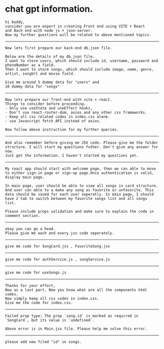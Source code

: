 # chat gpt information.

	hi buddy,
	consider you are expert in creating Front end using VITE + React
	and Back end with node js + json-server.
	Now my further questions will be related to above mentioned topics.

---------------------------------------------------------------------


	Now lets first prepare our back-end db.json file.

	Below are the details of my db.json file.
	I want to store users, which should include id, username, password and phoneNumber as a field.
	Then I want to store songs, which should include image, name, genre, artist, songUrl and movie field.

	Give me around 5 dummy data for "users" and 
	10 dummy data for "songs"

-----------------------------------------------------------------------

    Now lets prepare our front-end with vite + react.
    Things to consider before proceeding.
    - Only use useState and useEffect hooks,
    - Don't use react-router-dom, axios and any other css frameworks.
    - Keep all css related codes in index.css alone.
    - use Javascript fetch API instead of axios.

    Now follow above instruction for my further queries.

-------------------------------------------------------------------------

    And also remember before giving me JSX code. Please give me the folder structure. I will start my questions futher. Don't give any answer for now. 
    Just get the information. I haven't started my questions yet.

-------------------------------------------------------------------------

    My react app should start with welcome page, then we can able to move to either sign-in page or sign-up page.Once authentication is valid, display main page.

    In main page, user should be able to view all songs in card structure.
    And user can able to a make any song as favorite or unfavorite. This data should be saved for each user seperatly. In main page, I should have 2 tab to switch between my favorite songs list and all songs list.

    Please include props validation and make sure to explain the code in comment section.

---------------------------------------------------------------------------

    okay you can go a head.
    Please give me each and every jsx code seperately.

---------------------------------------------------------------------------

    give me code for SongCard.jsx , FavoriteSong.jsx

---------------------------------------------------------------------------

    give me code for authService.js , songService.js    

---------------------------------------------------------------------------

    give me code for useSongs.js    

---------------------------------------------------------------------------

    Thanks for your effort,
    Now as a last part, Now you know what are all the components html codes.
    Now simply keep all css codes in index.css.
    Give me the code for index.css.


--------------------------------------------------------------------------

    Failed prop type: The prop `song.id` is marked as required in `SongCard`, but its value is `undefined`.

    Above error is in Main.jsx file. Please help me solve this error.

---------------------------------------------------------------------------

    please add new filed "id" in songs.
